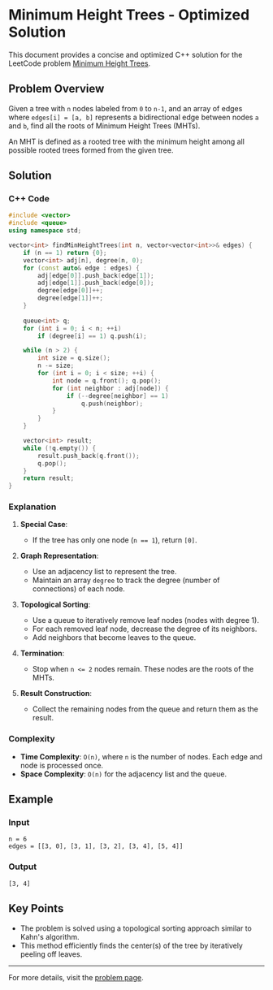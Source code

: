 # Minimum Height Trees - Optimized Solution

This document provides a concise and optimized C++ solution for the LeetCode problem [Minimum Height Trees](https://leetcode.com/problems/minimum-height-trees).

## Problem Overview
Given a tree with `n` nodes labeled from `0` to `n-1`, and an array of edges where `edges[i] = [a, b]` represents a bidirectional edge between nodes `a` and `b`, find all the roots of Minimum Height Trees (MHTs).

An MHT is defined as a rooted tree with the minimum height among all possible rooted trees formed from the given tree.

## Solution

### C++ Code
```cpp
#include <vector>
#include <queue>
using namespace std;

vector<int> findMinHeightTrees(int n, vector<vector<int>>& edges) {
    if (n == 1) return {0};
    vector<int> adj[n], degree(n, 0);
    for (const auto& edge : edges) {
        adj[edge[0]].push_back(edge[1]);
        adj[edge[1]].push_back(edge[0]);
        degree[edge[0]]++;
        degree[edge[1]]++;
    }
    
    queue<int> q;
    for (int i = 0; i < n; ++i)
        if (degree[i] == 1) q.push(i);

    while (n > 2) {
        int size = q.size();
        n -= size;
        for (int i = 0; i < size; ++i) {
            int node = q.front(); q.pop();
            for (int neighbor : adj[node]) {
                if (--degree[neighbor] == 1)
                    q.push(neighbor);
            }
        }
    }

    vector<int> result;
    while (!q.empty()) {
        result.push_back(q.front());
        q.pop();
    }
    return result;
}
```

### Explanation
1. **Special Case**:
   - If the tree has only one node (`n == 1`), return `[0]`.

2. **Graph Representation**:
   - Use an adjacency list to represent the tree.
   - Maintain an array `degree` to track the degree (number of connections) of each node.

3. **Topological Sorting**:
   - Use a queue to iteratively remove leaf nodes (nodes with degree 1).
   - For each removed leaf node, decrease the degree of its neighbors.
   - Add neighbors that become leaves to the queue.

4. **Termination**:
   - Stop when `n <= 2` nodes remain. These nodes are the roots of the MHTs.

5. **Result Construction**:
   - Collect the remaining nodes from the queue and return them as the result.

### Complexity
- **Time Complexity**: `O(n)`, where `n` is the number of nodes. Each edge and node is processed once.
- **Space Complexity**: `O(n)` for the adjacency list and the queue.

## Example
### Input
```text
n = 6
edges = [[3, 0], [3, 1], [3, 2], [3, 4], [5, 4]]
```
### Output
```text
[3, 4]
```

## Key Points
- The problem is solved using a topological sorting approach similar to Kahn's algorithm.
- This method efficiently finds the center(s) of the tree by iteratively peeling off leaves.

---

For more details, visit the [problem page](https://leetcode.com/problems/minimum-height-trees).
